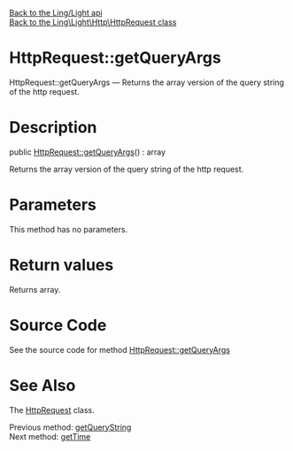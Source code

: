 [Back to the Ling/Light api](https://github.com/lingtalfi/Light/blob/master/doc/api/Ling/Light.md)<br>
[Back to the Ling\Light\Http\HttpRequest class](https://github.com/lingtalfi/Light/blob/master/doc/api/Ling/Light/Http/HttpRequest.md)


HttpRequest::getQueryArgs
================



HttpRequest::getQueryArgs — Returns the array version of the query string of the http request.




Description
================


public [HttpRequest::getQueryArgs](https://github.com/lingtalfi/Light/blob/master/doc/api/Ling/Light/Http/HttpRequest/getQueryArgs.md)() : array




Returns the array version of the query string of the http request.




Parameters
================

This method has no parameters.


Return values
================

Returns array.








Source Code
===========
See the source code for method [HttpRequest::getQueryArgs](https://github.com/lingtalfi/Light/blob/master/Http/HttpRequest.php#L240-L248)


See Also
================

The [HttpRequest](https://github.com/lingtalfi/Light/blob/master/doc/api/Ling/Light/Http/HttpRequest.md) class.

Previous method: [getQueryString](https://github.com/lingtalfi/Light/blob/master/doc/api/Ling/Light/Http/HttpRequest/getQueryString.md)<br>Next method: [getTime](https://github.com/lingtalfi/Light/blob/master/doc/api/Ling/Light/Http/HttpRequest/getTime.md)<br>


